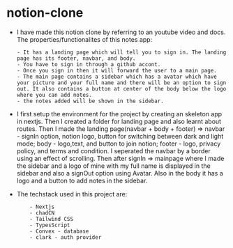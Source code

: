 # notion-clone

- I have made this notion clone by referring to an youtube video and docs.
  The properties/functionalites of this notes app:

      - It has a landing page which will tell you to sign in. The landing page has its footer, navbar, and body.
      - You have to sign in through a github accont.
      - Once you sign in then it will forward the user to a main page.
      - The main page contains a sidebar which has a avatar which have your picture and your full name and there will be an option to sign out. It also contains a button at center of the body below the logo where you can add notes.
      - the notes added will be shown in the sidebar.

- I first setup the environment for the project by creating an skeleton app in nextjs. Then I created a folder for landing page and also learnt about routes. Then I made the landing page(navbar + body + footer) => navbar - signIn option, notion logo, button for switching between dark and light mode; body - logo,text, and button to join notion; footer - logo, privacy policy, and terms and condition. I seperated the navbar by a border using an effect of scrolling. Then after signIn => mainpage where I made the sidebar and a logo of mine with my full name is displayed in the sidebar and also a signOut option using Avatar. Also in the body it has a logo and a button to add notes in the sidebar.

- The techstack used in this project are:

          - Nextjs
          - chadCN
          - Tailwind CSS
          - TypesScript
          - Convex - database
          - clark - auth provider

